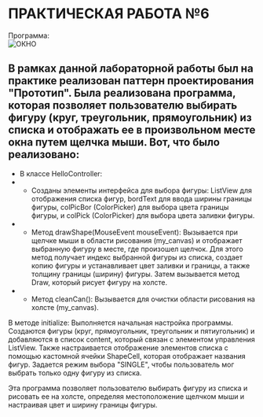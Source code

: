 # ПРАКТИЧЕСКАЯ РАБОТА №6
Программа: <br>
![ОКНО](https://github.com/Je1rei/Java-Tasks/blob/main/Task%206/Prototype/IMG/img.png)

В рамках данной лабораторной работы был на практике реализован паттерн проектирования "Прототип".
Была реализована программа, которая позволяет пользователю выбирать фигуру (круг, треугольник, прямоугольник) из списка и отображать ее в произвольном месте окна путем щелчка мыши. Вот, что было реализовано:
- 
- В классе HelloController:
- - Созданы элементы интерфейса для выбора фигуры: ListView для отображения списка фигур, bordText для ввода ширины границы фигуры, colPicBor (ColorPicker) для выбора цвета границы фигуры, и colPick (ColorPicker) для выбора цвета заливки фигуры.
- - Метод drawShape(MouseEvent mouseEvent): Вызывается при щелчке мыши в области рисования (my_canvas) и отображает выбранную фигуру в месте, где произошел щелчок. Для этого метод получает индекс выбранной фигуры из списка, создает копию фигуры и устанавливает цвет заливки и границы, а также толщину границы (ширину) фигуры. Затем вызывается метод Draw, который рисует фигуру на холсте.
- - Метод cleanCan(): Вызывается для очистки области рисования на холсте (my_canvas).

В методе initialize: Выполняется начальная настройка программы. Создаются фигуры (круг, прямоугольник, треугольник и пятиугольник) и добавляются в список content, который связан с элементом управления ListView. Также настраивается отображение элементов списка с помощью кастомной ячейки ShapeCell, которая отображает названия фигур. Задается режим выбора "SINGLE", чтобы пользователь мог выбрать только одну фигуру из списка.

Эта программа позволяет пользователю выбирать фигуру из списка и рисовать ее на холсте, определяя местоположение щелчком мыши и настраивая цвет и ширину границы фигуры.

